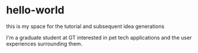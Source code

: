 # hello-world
this is my space for the tutorial and subsequent idea generations

I'm a graduate student at GT interested in pet tech applications and the user experiences surrounding them. 
